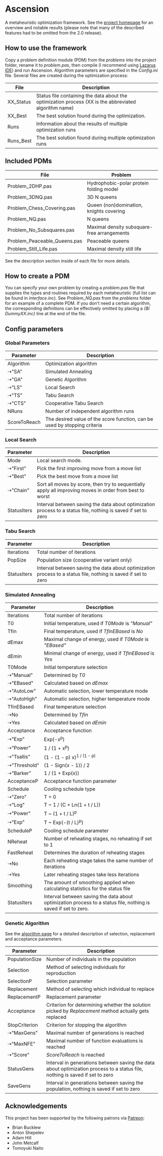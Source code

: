 # Ascension
A metaheuristic optimization framework. See the [project homepage](http://inversed.ru/Ascension.htm) for an overview and notable results (please note that many of the described features had to be omitted from the 2.0 release). 

## How to use the framework
Copy a problem definition module (PDM) from the *problems* into the project folder, rename it to *problem.pas*, then compile (I recommend using [Lazarus IDE](https://www.lazarus-ide.org/)) and run Ascension. Algorithm parameters are specified in the *Config.ini* file.
Several files are created during the optimization process:

File | Description
--- | ---
XX_Status | Status file containing the data about the optimization process (XX is the abbreviated algorithm name)
XX_Best | The best solution found during the optimization.
Runs | Information about the results of multiple optimization runs
Runs_Best | The best solution found during multiple optimization runs

## Included PDMs
File | Problem
--- | ---
Problem_2DHP.pas | Hydrophobic-polar protein folding model
Problem_3DNQ.pas | 3D N queens
Problem_Chess_Covering.pas | Queen (non)domination, knights covering
Problem_NQ.pas | N queens
Problem_No_Subsquares.pas | Maximal density subsquare-free arrangements
Problem_Peaceable_Queens.pas | Peaceable queens
Problem_Still_Life.pas | Maximal density still life

See the description section inside of each file for more details.

## How to create a PDM
You can specify your own problem by creating a *problem.pas* file that supplies the types and routines required by each metaheuristic (full list can be found in *interface.inc*). See *Problem_NQ.pas* from the *problems* folder for an example of a complete PDM. If you don't need a certain algorithm, the corresponding definitions can be effectively omitted by placing a *{$I DummyXX.inc}* line at the end of the file.

## Config parameters
### Global Parameters
Parameter | Description
--- | --- 
Algorithm | Optimization algorithm
⇢"SA" | Simulated Annealing
⇢"GA" | Genetic Algorithm
⇢"LS" | Local Search
⇢"TS" | Tabu Search
⇢"CTS" | Cooperative Tabu Search
NRuns | Number of independent algorithm runs
ScoreToReach | The desired value of the score function, can be used by stopping criteria

### Local Search
Parameter | Description
--- | --- 
Mode | Local search mode.
⇢"First" | Pick the first improving move from a move list
⇢"Best" | Pick the best move from a move list
⇢"Chain" | Sort all moves by score, then try to sequentially apply all improving moves in order from best to worst
StatusIters | Interval between saving the data about optimization process to a status file, nothing is saved if set to zero

### Tabu Search
Parameter | Description 
--- | --- 
Iterations | Total number of iterations
PopSize | Population size (cooperative variant only)
StatusIters | Interval between saving the data about optimization process to a status file, nothing is saved if set to zero

### Simulated Annealing
Parameter | Description 
--- | --- 
Iterations | Total number of iterations
T0 | Initial temperature, used if *T0Mode* is *"Manual"*
Tfin | Final temperature, used if *TfinEBased* is *No*
dEmax | Maximal change of energy, used if *T0Mode*  is *"EBased"*
dEmin | Minimal change of energy, used if *TfinEBased*  is *Yes*
T0Mode | Initial temperature selection
⇢"Manual" | Determined by *T0*
⇢"EBased" | Calculated based on *dEmax*
⇢"AutoLow" | Automatic selection, lower temperature mode
⇢"AutoHigh" | Automatic selection, higher temperature mode
TfinEBased | Final temperature selection
⇢No | Determined by *Tfin*
⇢Yes | Calculated based on *dEmin*
Acceptance | Acceptance function
⇢"Exp" | Exp(-x<sup>p</sup>)
⇢"Power" | 1 / (1 + x<sup>p</sup>)
⇢"Tsallis" | (1 - (1 - p) x)<sup>1 / (1 - p)</sup>
⇢"Threshold" | (1 - Sign(x - 1)) / 2
⇢"Barker" | 1 / (1 + Exp(x))
AcceptanceP | Acceptance function parameter
Schedule | Cooling schedule type
⇢"Zero" | T = 0
⇢"Log" | T ~ 1 / (C + Ln(1 + t / L)) 
⇢"Power" | T ~ (1 + t / L)<sup>p</sup>
⇢"Exp" | T ~ Exp(-(t / L)<sup>p</sup>)
ScheduleP | Cooling schedule parameter
NReheat | Number of reheating stages, no reheating if set to 1
FastReheat | Determines the duration of reheating stages
⇢No | Each reheating stage takes the same number of iterations
⇢Yes | Later reheating stages take less iterations
Smoothing | The amount of smoothing applied when calculating statistics for the status file
StatusIters | Interval between saving the data about optimization process to a status file, nothing is saved if set to zero.

### Genetic Algorithm
See the [algorithm page](http://inversed.ru/Asc_GA.htm) for a detailed description of selection, replacement and acceptance parameters.

Parameter | Description 
--- | --- 
PopulationSize | Number of individuals in the population
Selection | Method of selecting individuals for reproduction
SelectionP | Selection parameter
Replacement | Method of selecting which individual to replace
ReplacementP | Replacement parameter
Acceptance | Criterion for determining whether the solution picked by *Replacement* method actually gets replaced
StopCriterion | Criterion for stopping the algorithm
⇢"MaxGens" | Maximal number of generations is reached
⇢"MaxNFE" | Maximal number of function evaluations is reached
⇢"Score" | *ScoreToReach* is reached
StatusGens | Interval in generations between saving the data about optimization process to a status file, nothing is saved if set to zero
SaveGens | Interval in generations between saving the population, nothing is saved if set to zero

## Acknowledgements
This project has been supported by the following patrons via [Patreon](https://www.patreon.com/inversed):
* Brian Bucklew
* Anton Shepelev
* Adam Hill
* John Metcalf
* Tomoyuki Naito

